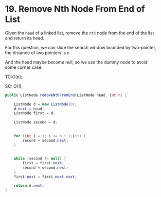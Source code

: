 # 19. Remove Nth Node From End of List

Given the `head` of a linked list, remove the `nth` node from the end of the list and return its head.



For this question, we can slide the search window bounded by two-pointer, the distance of two pointers is `n`

And the head maybe become null, so we use the dummy node to avoid some corner case.



TC:O(n);

SC: O(1);

```java
public ListNode removeNthFromEnd(ListNode head, int n) {
        
    ListNode d = new ListNode(0);
    d.next = head;
    ListNode first = d;
    
    ListNode second = d;
    
    
    for (int i = 1; i <= n + 1;i++) {
        second = second.next;
    }
    
    
    while (second != null) {
        first = first.next;
        second = second.next;
    }
    first.next = first.next.next;
    
    return d.next;
}
```
